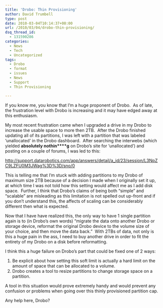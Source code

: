```yaml
---
title: 'Drobo: Thin Provisioning'
author: David Trumbell
type: post
date: 2010-03-04T10:14:37+00:00
url: /2010/03/04/drobo-thin-provisioning/
dsq_thread_id:
  - 131590286
categories:
  - News
  - Tech
  - Uncategorized
tags:
  - Drobo
  - format
  - issues
  - News
  - Support
  - Thin Provisioning

---
```

If you know me, you know that I&#8217;m a huge proponent of Drobo.  As of late, the frustration level with Drobo is increasing and it may have edged away at this enthusiasm.

My most recent frustration came when I upgraded a drive in my Drobo to increase the usable space to more then 2TB.  After the Drobo finished updating all of its partitions, I was left with a partition that was labeled &#8216;unallocated&#8217; in the Drobo dashboard.  After searching the interwebs (which yielded **absolutely nothin****g** on Drobo&#8217;s site for &#8216;unallocated&#8217;) and posting on a couple of forums, I was led to this:

<a title="http://support.datarobotics.com/app/answers/detail/a_id/23/session/L3NpZC9LZFU0M3JWag%3D%3D/sno/0" href="http://support.datarobotics.com/app/answers/detail/a_id/23/session/L3NpZC9LZFU0M3JWag%3D%3D/sno/0" target="_blank">http://support.datarobotics.com/app/answers/detail/a_id/23/session/L3NpZC9LZFU0M3JWag%3D%3D/sno/0</a>

This is telling me that I&#8217;m stuck with adding partitions to my Drobo of maximum size 2TB because of a decision I made when I originally set it up, at which time I was not told how this setting would affect me as I add disk space.  Further, I think that Drobo&#8217;s claims of being both &#8220;simple&#8221; and &#8220;scalable&#8221; are misleading as this limitation is not spelled out up-front and if you don&#8217;t understand this, the affects of scaling can be considerably different then what is expected.

Now that I have have realized this, the only way to have 1 single partition again is to (in Drobo&#8217;s own words) &#8220;migrate the data onto another Drobo or storage device, reformat the original Drobo device to the volume size of your choice, and then move the data back.&#8221;  With 2TBs of data, not only is this a huge pain in the ass, I need to buy another drive in order to fit the entirety of my Drobo on a disk before reformatting.

I think this a huge failure on Drobo&#8217;s part that could be fixed one of 2 ways:

  1. Be explicit about how setting this soft limit is actually a hard limit on the amount of space that can be allocated to a volume.
  2. Drobo creates a tool to resize partitions to change storage space on a partition.

A tool in this situation would prove extremely handy and would prevent any confusion or problems when going over this thinly provisioned partition cap.

Any help here, Drobo?
